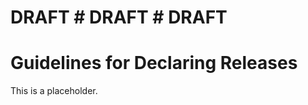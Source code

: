 # DRAFT # DRAFT # DRAFT

Guidelines for Declaring Releases
=================================

This is a placeholder.
